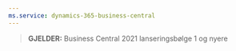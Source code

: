 ```yaml
---
ms.service: dynamics-365-business-central
---
```

> **GJELDER:** Business Central 2021 lanseringsbølge 1 og nyere